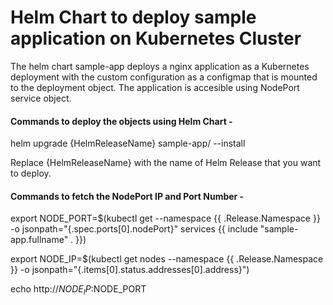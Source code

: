 # Helm Chart to deploy sample application on Kubernetes Cluster
The helm chart sample-app deploys a nginx application as a Kubernetes deployment with the custom configuration as a configmap that is mounted to the deployment object.
The application is accesible using NodePort service object.

#### Commands to deploy the objects using Helm Chart -
helm upgrade {HelmReleaseName} sample-app/ --install

Replace {HelmReleaseName} with the name of Helm Release that you want to deploy.

#### Commands to fetch the NodePort IP and Port Number -
export NODE_PORT=$(kubectl get --namespace {{ .Release.Namespace }} -o jsonpath="{.spec.ports[0].nodePort}" services {{ include "sample-app.fullname" . }})

export NODE_IP=$(kubectl get nodes --namespace {{ .Release.Namespace }} -o jsonpath="{.items[0].status.addresses[0].address}")

echo http://$NODE_IP:$NODE_PORT
